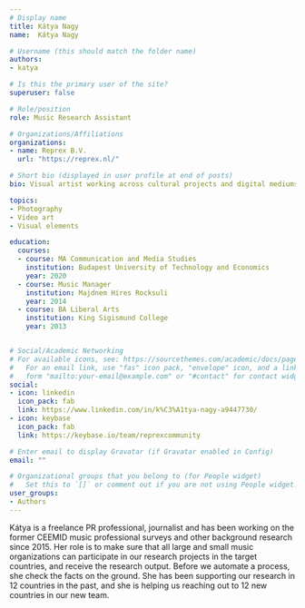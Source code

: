 ```yaml
---
# Display name
title: Kátya Nagy
name:  Kátya Nagy

# Username (this should match the folder name)
authors:
- katya

# Is this the primary user of the site?
superuser: false

# Role/position
role: Music Research Assistant

# Organizations/Affiliations
organizations:
- name: Reprex B.V.
  url: "https://reprex.nl/"

# Short bio (displayed in user profile at end of posts)
bio: Visual artist working across cultural projects and digital mediums.

topics:
- Photography
- Video art
- Visual elements

education:
  courses:
  - course: MA Communication and Media Studies
    institution: Budapest University of Technology and Economics 
    year: 2020
  - course: Music Manager
    institution: Majdnem Híres Rocksuli
    year: 2014
  - course: BA Liberal Arts
    institution: King Sigismund College
    year: 2013


# Social/Academic Networking
# For available icons, see: https://sourcethemes.com/academic/docs/page-builder/#icons
#   For an email link, use "fas" icon pack, "envelope" icon, and a link in the
#   form "mailto:your-email@example.com" or "#contact" for contact widget.
social:
- icon: linkedin
  icon_pack: fab
  link: https://www.linkedin.com/in/k%C3%A1tya-nagy-a9447730/
- icon: keybase
  icon_pack: fab
  link: https://keybase.io/team/reprexcommunity

# Enter email to display Gravatar (if Gravatar enabled in Config)
email: ""

# Organizational groups that you belong to (for People widget)
#   Set this to `[]` or comment out if you are not using People widget.
user_groups:
- Authors
---
```


Kátya is a freelance PR professional, journalist and has been working on the former CEEMID music professional surveys and other background research since 2015. Her role is to make sure that all large and small music organizations can participate in our research projects in the target countries, and receive the research output. Before we automate a process, she check the facts on the ground. She has been supporting our research in 12 countries in the past, and she is helping us reaching out to 12 new countries in our new team.